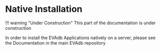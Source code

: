 # Native Installation

!!! warning "Under Construction"
    This part of the documentation is under construction

In order to install the EVAdb Applications natively on a server, please
see the Documentation in the main EVAdb repository